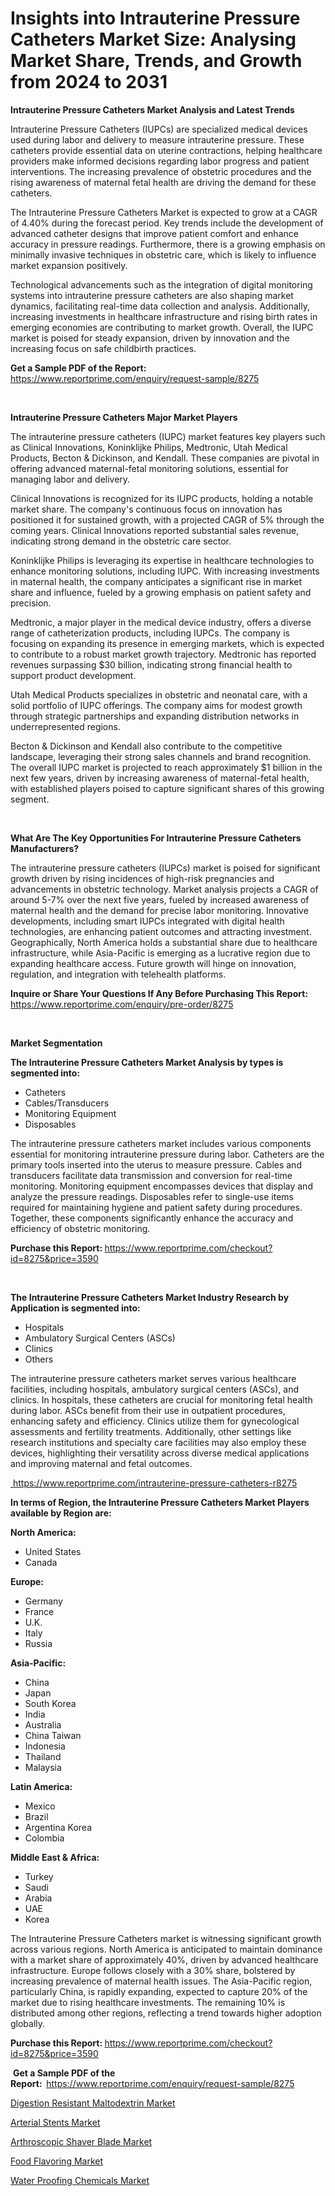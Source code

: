 <p><h1>Insights into Intrauterine Pressure Catheters Market Size: Analysing Market Share, Trends, and Growth from 2024 to 2031</h1></p><p><strong>Intrauterine Pressure Catheters Market Analysis and Latest Trends</strong></p>
<p><p>Intrauterine Pressure Catheters (IUPCs) are specialized medical devices used during labor and delivery to measure intrauterine pressure. These catheters provide essential data on uterine contractions, helping healthcare providers make informed decisions regarding labor progress and patient interventions. The increasing prevalence of obstetric procedures and the rising awareness of maternal fetal health are driving the demand for these catheters.</p><p>The Intrauterine Pressure Catheters Market is expected to grow at a CAGR of 4.40% during the forecast period. Key trends include the development of advanced catheter designs that improve patient comfort and enhance accuracy in pressure readings. Furthermore, there is a growing emphasis on minimally invasive techniques in obstetric care, which is likely to influence market expansion positively. </p><p>Technological advancements such as the integration of digital monitoring systems into intrauterine pressure catheters are also shaping market dynamics, facilitating real-time data collection and analysis. Additionally, increasing investments in healthcare infrastructure and rising birth rates in emerging economies are contributing to market growth. Overall, the IUPC market is poised for steady expansion, driven by innovation and the increasing focus on safe childbirth practices.</p></p>
<p><strong>Get a Sample PDF of the Report:&nbsp;</strong> <a href="https://www.reportprime.com/enquiry/request-sample/8275?utm_campaign=115&utm_medium=2&utm_source=Github&utm_content=ia&utm_term=10102024&utm_id=intrauterine-pressure-catheters">https://www.reportprime.com/enquiry/request-sample/8275</a></p>
<p>&nbsp;</p>
<p><strong>Intrauterine Pressure Catheters Major Market Players</strong></p>
<p><p>The intrauterine pressure catheters (IUPC) market features key players such as Clinical Innovations, Koninklijke Philips, Medtronic, Utah Medical Products, Becton & Dickinson, and Kendall. These companies are pivotal in offering advanced maternal-fetal monitoring solutions, essential for managing labor and delivery.</p><p>Clinical Innovations is recognized for its IUPC products, holding a notable market share. The company's continuous focus on innovation has positioned it for sustained growth, with a projected CAGR of 5% through the coming years. Clinical Innovations reported substantial sales revenue, indicating strong demand in the obstetric care sector.</p><p>Koninklijke Philips is leveraging its expertise in healthcare technologies to enhance monitoring solutions, including IUPC. With increasing investments in maternal health, the company anticipates a significant rise in market share and influence, fueled by a growing emphasis on patient safety and precision.</p><p>Medtronic, a major player in the medical device industry, offers a diverse range of catheterization products, including IUPCs. The company is focusing on expanding its presence in emerging markets, which is expected to contribute to a robust market growth trajectory. Medtronic has reported revenues surpassing $30 billion, indicating strong financial health to support product development.</p><p>Utah Medical Products specializes in obstetric and neonatal care, with a solid portfolio of IUPC offerings. The company aims for modest growth through strategic partnerships and expanding distribution networks in underrepresented regions.</p><p>Becton & Dickinson and Kendall also contribute to the competitive landscape, leveraging their strong sales channels and brand recognition. The overall IUPC market is projected to reach approximately $1 billion in the next few years, driven by increasing awareness of maternal-fetal health, with established players poised to capture significant shares of this growing segment.</p></p>
<p>&nbsp;</p>
<p><strong>What Are The Key Opportunities For Intrauterine Pressure Catheters Manufacturers?</strong></p>
<p><p>The intrauterine pressure catheters (IUPCs) market is poised for significant growth driven by rising incidences of high-risk pregnancies and advancements in obstetric technology. Market analysis projects a CAGR of around 5-7% over the next five years, fueled by increased awareness of maternal health and the demand for precise labor monitoring. Innovative developments, including smart IUPCs integrated with digital health technologies, are enhancing patient outcomes and attracting investment. Geographically, North America holds a substantial share due to healthcare infrastructure, while Asia-Pacific is emerging as a lucrative region due to expanding healthcare access. Future growth will hinge on innovation, regulation, and integration with telehealth platforms.</p></p>
<p><strong>Inquire or Share Your Questions If Any Before Purchasing This Report:</strong> <a href="https://www.reportprime.com/enquiry/pre-order/8275?utm_campaign=115&utm_medium=2&utm_source=Github&utm_content=ia&utm_term=10102024&utm_id=intrauterine-pressure-catheters">https://www.reportprime.com/enquiry/pre-order/8275</a></p>
<p>&nbsp;</p>
<p><strong>Market Segmentation</strong></p>
<p><strong>The Intrauterine Pressure Catheters Market Analysis by types is segmented into:</strong></p>
<p><ul><li>Catheters</li><li>Cables/Transducers</li><li>Monitoring Equipment</li><li>Disposables</li></ul></p>
<p><p>The intrauterine pressure catheters market includes various components essential for monitoring intrauterine pressure during labor. Catheters are the primary tools inserted into the uterus to measure pressure. Cables and transducers facilitate data transmission and conversion for real-time monitoring. Monitoring equipment encompasses devices that display and analyze the pressure readings. Disposables refer to single-use items required for maintaining hygiene and patient safety during procedures. Together, these components significantly enhance the accuracy and efficiency of obstetric monitoring.</p></p>
<p><strong>Purchase this Report:&nbsp;</strong><a href="https://www.reportprime.com/checkout?id=8275&price=3590&utm_campaign=115&utm_medium=2&utm_source=Github&utm_content=ia&utm_term=10102024&utm_id=intrauterine-pressure-catheters">https://www.reportprime.com/checkout?id=8275&price=3590</a></p>
<p>&nbsp;</p>
<p><strong>The Intrauterine Pressure Catheters Market Industry Research by Application is segmented into:</strong></p>
<p><ul><li>Hospitals</li><li>Ambulatory Surgical Centers (ASCs)</li><li>Clinics</li><li>Others</li></ul></p>
<p><p>The intrauterine pressure catheters market serves various healthcare facilities, including hospitals, ambulatory surgical centers (ASCs), and clinics. In hospitals, these catheters are crucial for monitoring fetal health during labor. ASCs benefit from their use in outpatient procedures, enhancing safety and efficiency. Clinics utilize them for gynecological assessments and fertility treatments. Additionally, other settings like research institutions and specialty care facilities may also employ these devices, highlighting their versatility across diverse medical applications and improving maternal and fetal outcomes.</p></p>
<p><a href="https://www.reportprime.com/intrauterine-pressure-catheters-r8275?utm_campaign=115&utm_medium=2&utm_source=Github&utm_content=ia&utm_term=10102024&utm_id=intrauterine-pressure-catheters">&nbsp;https://www.reportprime.com/intrauterine-pressure-catheters-r8275</a></p>
<p><strong>In terms of Region, the Intrauterine Pressure Catheters Market Players available by Region are:</strong></p>
<p>
    <p> <strong> North America: </strong>
        <ul>
            <li>United States</li>
            <li>Canada</li>
        </ul>
        </p> 
    <p> <strong> Europe: </strong>
        <ul>
            <li>Germany</li>
            <li>France</li>
            <li>U.K.</li>
            <li>Italy</li>
            <li>Russia</li>
        </ul>
        </p> 
    <p> <strong> Asia-Pacific: </strong>
        <ul>
            <li>China</li>
            <li>Japan</li>
            <li>South Korea</li>
            <li>India</li>
            <li>Australia</li>
            <li>China Taiwan</li>
            <li>Indonesia</li>
            <li>Thailand</li>
            <li>Malaysia</li>
        </ul>
        </p> 
    <p> <strong> Latin America: </strong>
        <ul>
            <li>Mexico</li>
            <li>Brazil</li>
            <li>Argentina Korea</li>
            <li>Colombia</li>
        </ul>
        </p> 
    <p> <strong> Middle East & Africa: </strong>
        <ul>
            <li>Turkey</li>
            <li>Saudi</li>
            <li>Arabia</li>
            <li>UAE</li>
            <li>Korea</li>
        </ul>
    </p>
    </p>
<p><p>The Intrauterine Pressure Catheters market is witnessing significant growth across various regions. North America is anticipated to maintain dominance with a market share of approximately 40%, driven by advanced healthcare infrastructure. Europe follows closely with a 30% share, bolstered by increasing prevalence of maternal health issues. The Asia-Pacific region, particularly China, is rapidly expanding, expected to capture 20% of the market due to rising healthcare investments. The remaining 10% is distributed among other regions, reflecting a trend towards higher adoption globally.</p></p>
<p><strong>Purchase this Report: </strong><a href="https://www.reportprime.com/checkout?id=8275&price=3590&utm_campaign=115&utm_medium=2&utm_source=Github&utm_content=ia&utm_term=10102024&utm_id=intrauterine-pressure-catheters">https://www.reportprime.com/checkout?id=8275&price=3590</a></p>
<p>&nbsp;<strong>Get a Sample PDF of the Report:&nbsp;&nbsp;</strong><a href="https://www.reportprime.com/enquiry/request-sample/8275?utm_campaign=115&utm_medium=2&utm_source=Github&utm_content=ia&utm_term=10102024&utm_id=intrauterine-pressure-catheters">https://www.reportprime.com/enquiry/request-sample/8275</a></p>
<p><strong></strong></p>
<p><p><a href="https://www.linkedin.com/pulse/digestion-resistant-maltodextrin-value-chain-analysis-from-raw-bykqc?utm_campaign=115&utm_medium=2&utm_source=Github&utm_content=ia&utm_term=10102024&utm_id=intrauterine-pressure-catheters">Digestion Resistant Maltodextrin Market</a></p><p><a href="https://github.com/ashepherd82/Market-Research-Report-List-6/blob/main/arterial-stents-market.md?utm_campaign=115&utm_medium=2&utm_source=Github&utm_content=ia&utm_term=10102024&utm_id=intrauterine-pressure-catheters">Arterial Stents Market</a></p><p><a href="https://github.com/JakirUddin651/Market-Research-Report-List-1/blob/main/arthroscopic-shaver-blade-market.md?utm_campaign=115&utm_medium=2&utm_source=Github&utm_content=ia&utm_term=10102024&utm_id=intrauterine-pressure-catheters">Arthroscopic Shaver Blade Market</a></p><p><a href="https://issuu.com/reportprime-2/docs/food-flavoring-market-size-2030.ppt_41c1b0c1ea8a09?utm_campaign=115&utm_medium=2&utm_source=Github&utm_content=ia&utm_term=10102024&utm_id=intrauterine-pressure-catheters">Food Flavoring Market</a></p><p><a href="https://www.linkedin.com/pulse/water-proofing-chemicals-market-size-growth-industry-analysis-mvgrc?utm_campaign=115&utm_medium=2&utm_source=Github&utm_content=ia&utm_term=10102024&utm_id=intrauterine-pressure-catheters">Water Proofing Chemicals Market</a></p></p>